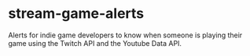 # stream-game-alerts
Alerts for indie game developers to know when someone is playing their game using the Twitch API and the Youtube Data API.
